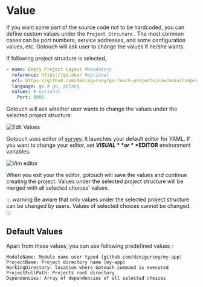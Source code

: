 # Value

If you want some part of the source code not to be hardcoded, you can define custom values under the `Project Strcuture`
. The most common cases can be port numbers, service addresses, and some configuration values, etc. Gotouch will ask
user to change the values if he/she wants.

If following project structure is selected,

```yaml
- name: Empty Project Layout #mandatory 
  reference: https://go.dev/ #optional  
  url: https://github.com/denizgursoy/go-touch-projects/raw/main/compressed/empty.zip #mandatory 
  language: go # go, golang 
  values: # optional
    Port: 8080
```

Gotouch will ask whether user wants to change the values under the selected project structure.

![Edit Values](@images/edit-values.png)

Gotouch uses editor of [survey](https://github.com/go-survey/survey#editor). It launches your default editor for YAML.
If you want to change your editor, set **$VISUAL** or **$EDITOR** environment variables.

![Vim editor](@images/vim-editor.png)

When you exit your the editor, gotouch will save the values and continue creating the project. Values under the selected
project structure will be merged with all selected choices' values.

::: warning Be aware that only values under the selected project structure can be changed by users. Values of selected choices cannot be changed.
:::

## Default Values

Apart from these values, you can use following predefined values :

```
ModuleName: Module name user typed (github.com/denigursoy/my-app)
ProjectName: Project directory name (my-app)
WorkingDirectory: location where Gotouch command is executed
ProjectFullPath: Projects root directory
Dependencies: Array of dependencies of all selected choices